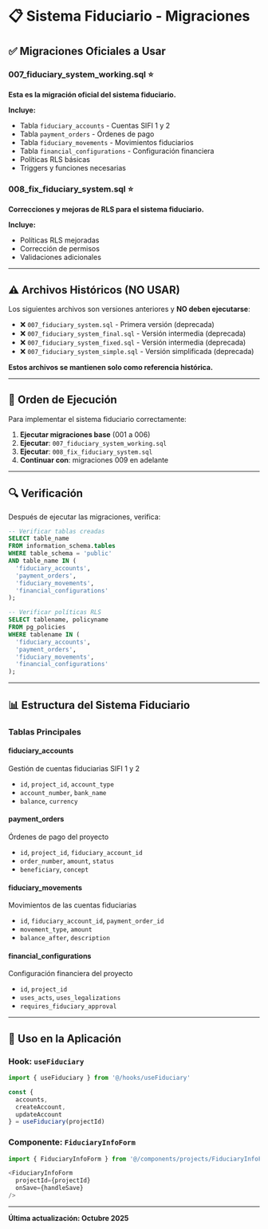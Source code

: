 # 📋 Sistema Fiduciario - Migraciones

## ✅ Migraciones Oficiales a Usar

### **007_fiduciary_system_working.sql** ⭐
**Esta es la migración oficial del sistema fiduciario.**

**Incluye:**
- Tabla `fiduciary_accounts` - Cuentas SIFI 1 y 2
- Tabla `payment_orders` - Órdenes de pago
- Tabla `fiduciary_movements` - Movimientos fiduciarios
- Tabla `financial_configurations` - Configuración financiera
- Políticas RLS básicas
- Triggers y funciones necesarias

### **008_fix_fiduciary_system.sql** ⭐
**Correcciones y mejoras de RLS para el sistema fiduciario.**

**Incluye:**
- Políticas RLS mejoradas
- Corrección de permisos
- Validaciones adicionales

---

## ⚠️ Archivos Históricos (NO USAR)

Los siguientes archivos son versiones anteriores y **NO deben ejecutarse**:

- ❌ `007_fiduciary_system.sql` - Primera versión (deprecada)
- ❌ `007_fiduciary_system_final.sql` - Versión intermedia (deprecada)
- ❌ `007_fiduciary_system_fixed.sql` - Versión intermedia (deprecada)
- ❌ `007_fiduciary_system_simple.sql` - Versión simplificada (deprecada)

**Estos archivos se mantienen solo como referencia histórica.**

---

## 📝 Orden de Ejecución

Para implementar el sistema fiduciario correctamente:

1. **Ejecutar migraciones base** (001 a 006)
2. **Ejecutar**: `007_fiduciary_system_working.sql`
3. **Ejecutar**: `008_fix_fiduciary_system.sql`
4. **Continuar con**: migraciones 009 en adelante

---

## 🔍 Verificación

Después de ejecutar las migraciones, verifica:

```sql
-- Verificar tablas creadas
SELECT table_name 
FROM information_schema.tables 
WHERE table_schema = 'public' 
AND table_name IN (
  'fiduciary_accounts',
  'payment_orders',
  'fiduciary_movements',
  'financial_configurations'
);

-- Verificar políticas RLS
SELECT tablename, policyname 
FROM pg_policies 
WHERE tablename IN (
  'fiduciary_accounts',
  'payment_orders',
  'fiduciary_movements',
  'financial_configurations'
);
```

---

## 📊 Estructura del Sistema Fiduciario

### Tablas Principales

#### **fiduciary_accounts**
Gestión de cuentas fiduciarias SIFI 1 y 2
- `id`, `project_id`, `account_type`
- `account_number`, `bank_name`
- `balance`, `currency`

#### **payment_orders**
Órdenes de pago del proyecto
- `id`, `project_id`, `fiduciary_account_id`
- `order_number`, `amount`, `status`
- `beneficiary`, `concept`

#### **fiduciary_movements**
Movimientos de las cuentas fiduciarias
- `id`, `fiduciary_account_id`, `payment_order_id`
- `movement_type`, `amount`
- `balance_after`, `description`

#### **financial_configurations**
Configuración financiera del proyecto
- `id`, `project_id`
- `uses_acts`, `uses_legalizations`
- `requires_fiduciary_approval`

---

## 🚀 Uso en la Aplicación

### Hook: `useFiduciary`
```typescript
import { useFiduciary } from '@/hooks/useFiduciary'

const { 
  accounts, 
  createAccount, 
  updateAccount 
} = useFiduciary(projectId)
```

### Componente: `FiduciaryInfoForm`
```typescript
import { FiduciaryInfoForm } from '@/components/projects/FiduciaryInfoForm'

<FiduciaryInfoForm 
  projectId={projectId}
  onSave={handleSave}
/>
```

---

**Última actualización: Octubre 2025**
